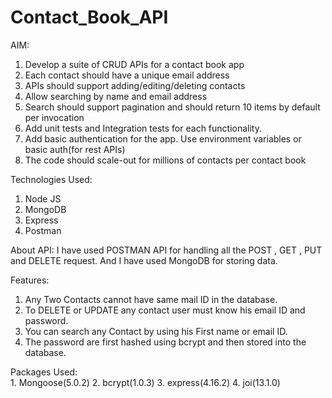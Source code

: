 # Contact_Book_API

AIM: 
  1. Develop a suite of CRUD APIs for a contact book app
  2. Each contact should have a unique email address
  3. APIs should support adding/editing/deleting contacts
  4. Allow searching by name and email address
  5. Search should support pagination and should return 10 items by default per invocation
  6. Add unit tests and Integration tests for each functionality.
  7. Add basic authentication for the app. Use environment variables or basic auth(for rest APIs)
  8. The code should scale-out for millions of contacts per contact book

Technologies Used:
  1. Node JS
  2. MongoDB
  3. Express
  4. Postman

About API:
  I have used POSTMAN API for handling all the POST , GET , PUT and DELETE request.
  And I have used MongoDB for storing data.
  
Features:
  1. Any Two Contacts cannot have same mail ID in the database.
  2. To DELETE or UPDATE any contact user must know his email ID and password.
  3. You can search any Contact by using his First name or email ID.
  4. The password are first hashed using bcrypt and then stored into the database.
  
  
Packages Used:   	
      1. Mongoose(5.0.2)
			2. bcrypt(1.0.3)
			3. express(4.16.2)
			4. joi(13.1.0)
